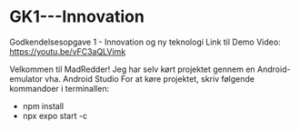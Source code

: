 # GK1---Innovation
Godkendelsesopgave 1 - Innovation og ny teknologi
Link til Demo Video: https://youtu.be/vFC3aQLVimk

Velkommen til MadRedder!
Jeg har selv kørt projektet gennem en Android-emulator vha. Android Studio
For at køre projektet, skriv følgende kommandoer i terminallen:
- npm install
- npx expo start -c
